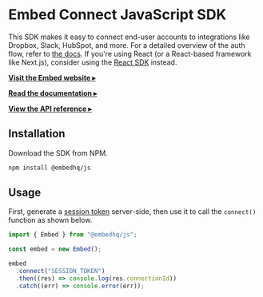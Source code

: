 # Embed Connect JavaScript SDK

This SDK makes it easy to connect end-user accounts to integrations like Dropbox, Slack, HubSpot, and more. For a detailed overview of the auth flow, refer to [the docs](https://docs.useembed.com/). If you're using React (or a React-based framework like Next.js), consider using the [React SDK](https://github.com/embedhq/embed-react) instead.

[**Visit the Embed website ▸**](https://useembed.com/)

[**Read the documentation ▸**](https://docs.useembed.com/)

[**View the API reference ▸**](https://docs.useembed.com/api-reference)

## Installation

Download the SDK from NPM.

```bash
npm install @embedhq/js
```

## Usage

First, generate a [session token](https://docs.useembed.com/guides/step-by-step-guides/auth-flow) server-side, then use it to call the `connect()` function as shown below.

```js
import { Embed } from "@embedhq/js";

const embed = new Embed();

embed
  .connect("SESSION_TOKEN")
  .then((res) => console.log(res.connectionId))
  .catch((err) => console.error(err));
```
